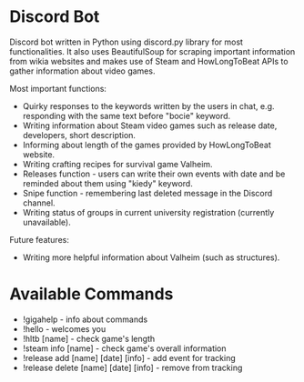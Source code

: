 # Discord Bot

Discord bot written in Python using discord.py library for most functionalities. It also uses BeautifulSoup for scraping important information from wikia websites and makes use of Steam and HowLongToBeat APIs to gather information about video games.

Most important functions:
* Quirky responses to the keywords written by the users in chat, e.g. responding with the same text before "bocie" keyword.
* Writing information about Steam video games such as release date, developers, short description.
* Informing about length of the games provided by HowLongToBeat website.
* Writing crafting recipes for survival game Valheim.
* Releases function - users can write their own events with date and be reminded about them using "kiedy" keyword.
* Snipe function - remembering last deleted message in the Discord channel.
* Writing status of groups in current university registration (currently unavailable).

Future features:
* Writing more helpful information about Valheim (such as structures).

# Available Commands
* !gigahelp - info about commands
* !hello - welcomes you
* !hltb [name] - check game's length
* !steam info [name] - check game's overall information
* !release add [name] [date] [info] - add event for tracking
* !release delete [name] [date] [info] - remove from tracking
